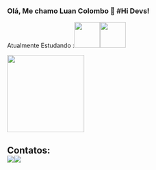 ### Olá, Me chamo Luan Colombo 👋 #Hi Devs!
Atualmente Estudando :<img src="https://cdn.jsdelivr.net/gh/devicons/devicon/icons/java/java-original-wordmark.svg" width="60" height="60" /><img src="https://cdn.jsdelivr.net/gh/devicons/devicon/icons/spring/spring-original-wordmark.svg" width="60" height="60" />

<div><img height="180em" src="https://github-readme-stats.vercel.app/api?username=luancolombo&show_icons=true&theme=dracula&include_all_commits=true&count_private=true"/></div>


## Contatos:<div><a href = "mailto:luanbelly@gmail.com"><img src="https://img.shields.io/badge/Gmail-D14836?style=for-the-badge&logo=gmail&logoColor=white" target="_blank"></a><a href="https://www.linkedin.com/in/luan-colombo89" target="_blank"><img src="https://img.shields.io/badge/-LinkedIn-%230077B5?style=for-the-badge&logo=linkedin&logoColor=white" target="_blank"></a>   </div>          

<!--
**luancolombo/luancolombo** is a ✨ _special_ ✨ repository because its `README.md` (this file) appears on your GitHub profile.

Here are some ideas to get you started:

- 🔭 I’m currently working on ...
- 🌱 I’m currently learning ...
- 👯 I’m looking to collaborate on ...
- 🤔 I’m looking for help with ...
- 💬 Ask me about ...
- 📫 How to reach me: ...
- 😄 Pronouns: ...
- ⚡ Fun fact: ...
-->
